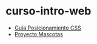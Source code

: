 # curso-intro-web

- [Guía Posicionamiento CSS](http://www.barelyfitz.com/screencast/html-training/css/positioning/)
- [Proyecto Mascotas](https://github.com/furenku/findmypet)
